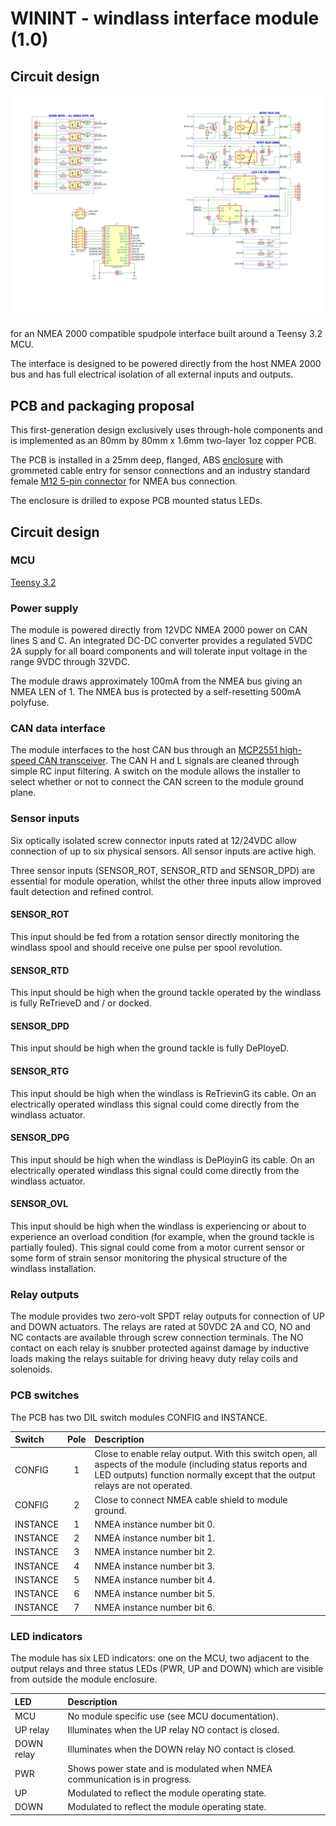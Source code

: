 # WININT - windlass interface module (1.0)

## Circuit design

![Circuit schematic](schematic.svg)

for an NMEA 2000 compatible spudpole interface
built around a Teensy 3.2 MCU.

The interface is designed to be powered directly from the host NMEA
2000 bus and has full electrical isolation of all external inputs
and outputs.

## PCB and packaging proposal

This first-generation design exclusively uses through-hole components
and is implemented as an 80mm by 80mm x 1.6mm two-layer 1oz copper PCB.

The PCB is installed in a 25mm deep, flanged, ABS
[enclosure](https://docs.rs-online.com/960c/0900766b814af9a1.pdf)
with grommeted cable entry for sensor connections and an industry
standard female
[M12 5-pin connector](https://docs.rs-online.com/e3ad/0900766b8152901f.pdf)
for NMEA bus connection.

The enclosure is drilled to expose PCB mounted status LEDs.

## Circuit design

### MCU

[Teensy 3.2](https://www.pjrc.com/store/teensy32.html)

### Power supply

The module is powered directly from 12VDC NMEA 2000 power
on CAN lines S and C.
An integrated DC-DC converter provides a regulated 5VDC 2A
supply for all board components and will tolerate input
voltage in the range 9VDC through 32VDC.

The module draws approximately 100mA from the NMEA bus giving
an NMEA LEN of 1.
The NMEA bus is protected by a self-resetting 500mA polyfuse.

### CAN data interface

The module interfaces to the host CAN bus through an
[MCP2551 high-speed CAN transceiver](https://docs.rs-online.com/f763/0900766b8140ba57.pdf).
The CAN H and L signals are cleaned through simple RC input
filtering.
A switch on the module allows the installer to select whether
or not to connect the CAN screen to the module ground plane.

### Sensor inputs 

Six optically isolated screw connector inputs rated at 12/24VDC
allow connection of up to six physical sensors.
All sensor inputs are active high.

Three sensor inputs (SENSOR_ROT, SENSOR_RTD and SENSOR_DPD) are
essential for module operation, whilst the other three inputs allow
improved fault detection and refined control.

#### SENSOR_ROT
This input should be fed from a rotation sensor directly monitoring the
windlass spool and should receive one pulse per spool revolution.

#### SENSOR_RTD
This input should be high when the ground tackle operated by the windlass
is fully ReTrieveD and / or docked.

#### SENSOR_DPD
This input should be high when the ground tackle is fully DePloyeD.

#### SENSOR_RTG
This input should be high when the windlass is ReTrievinG its cable.
On an electrically operated windlass this signal could come directly from the
windlass actuator.

#### SENSOR_DPG
This input should be high when the windlass is DePloyinG its cable.
On an electrically operated windlass this signal could come directly from the
windlass actuator.

#### SENSOR_OVL
This input should be high when the windlass is experiencing or about to
experience an overload condition (for example, when the ground tackle
is partially fouled).
This signal could come from a motor current sensor or some form of strain
sensor monitoring the physical structure of the windlass installation.

### Relay outputs

The module provides two zero-volt SPDT relay outputs for connection of
UP and DOWN actuators.
The relays are rated at 50VDC 2A and CO, NO and NC contacts are
available through screw connection terminals.
The NO contact on each relay is snubber protected against damage by
inductive loads making the relays suitable for driving heavy duty relay
coils and solenoids.

### PCB switches

The PCB has two DIL switch modules CONFIG and INSTANCE.

| Switch   | Pole | Description |
|:---------|:----:|:------------|
| CONFIG   | 1    | Close to enable relay output. With this switch open, all aspects of the module (including status reports and LED outputs) function normally except that the output relays are not operated. |
| CONFIG   | 2    | Close to connect NMEA cable shield to module ground. |
| INSTANCE | 1    | NMEA instance number bit 0. |
| INSTANCE | 2    | NMEA instance number bit 1. |
| INSTANCE | 3    | NMEA instance number bit 2. |
| INSTANCE | 4    | NMEA instance number bit 3. |
| INSTANCE | 5    | NMEA instance number bit 4. |
| INSTANCE | 6    | NMEA instance number bit 5. |
| INSTANCE | 7    | NMEA instance number bit 6. |

### LED indicators

The module has six LED indicators: one on the MCU, two adjacent to
the output relays and three status LEDs (PWR, UP and DOWN) which
are visible from outside the module enclosure.

| LED        | Description | 
|:-----------|:------------|
| MCU        | No module specific use (see MCU documentation). |
| UP relay   | Illuminates when the UP relay NO contact is closed. |
| DOWN relay | Illuminates when the DOWN relay NO contact is closed. |
| PWR        | Shows power state and is modulated when NMEA communication is in progress. | 
| UP         | Modulated to reflect the module operating state. |
| DOWN       | Modulated to reflect the module operating state. | 
